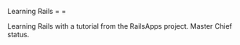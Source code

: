 Learning Rails 
= = 


Learning Rails with a tutorial from the RailsApps project. Master Chief status.

